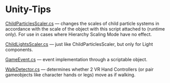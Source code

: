 # Unity-Tips

[ChildParticlesScaler.cs](Scripts/ChildParticlesScaler.cs) — changes the scales of child particle systems in accordance with the scale of the object with this script attached to (runtime only). For use in cases where Hierarchy Scaling Mode have no effect.

[ChildLightsScaler.cs](Scripts/ChildLightsScaler.cs) — just like ChildParticlesScaler, but only for Light components.

[GameEvent.cs](Scripts/GameEvent.cs) — event implementation through a scriptable object.

[WalkDetector.cs](Scripts/WalkDetector.cs) — determines whether 2 VR Hand Controllers (or pair gameobjects like character hands or legs) move as if walking.
